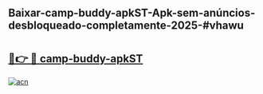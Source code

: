 ## Baixar-camp-buddy-apkST-Apk-sem-anúncios-desbloqueado-completamente-2025-#vhawu

# <h2><a href="https://ainizakaria.my?title=camp-buddy-apkST&ref=22M">🔗👉 🔴 camp-buddy-apkST</a></h2>

[![acn](https://github.com/user-attachments/assets/0f9c940e-d8b0-45ae-aac7-cd30a18b3e1c)](https://ainizakaria.my?title=camp-buddy-apkST&ref=22M)

